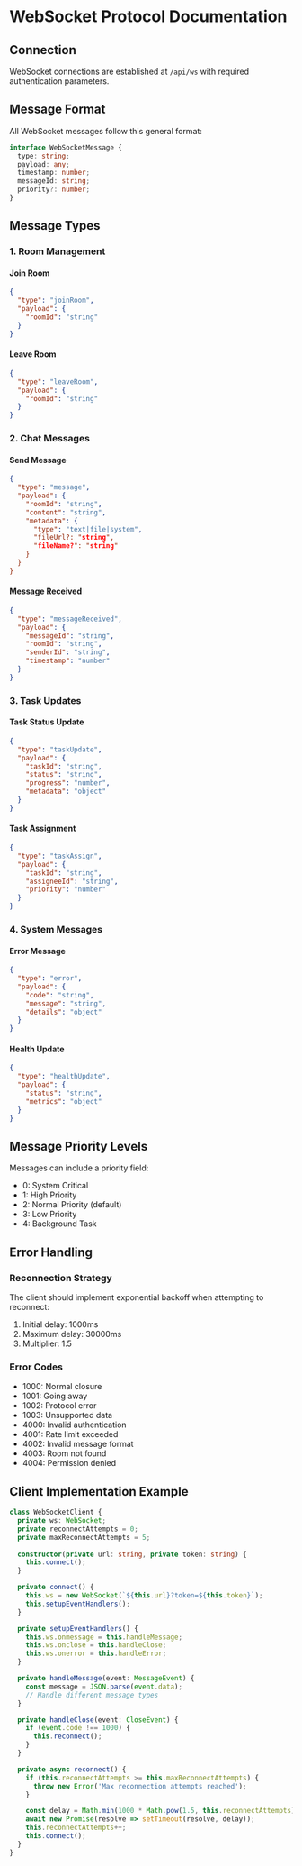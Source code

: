 # WebSocket Protocol Documentation

## Connection

WebSocket connections are established at `/api/ws` with required authentication parameters.

## Message Format

All WebSocket messages follow this general format:

```typescript
interface WebSocketMessage {
  type: string;
  payload: any;
  timestamp: number;
  messageId: string;
  priority?: number;
}
```

## Message Types

### 1. Room Management

#### Join Room
```json
{
  "type": "joinRoom",
  "payload": {
    "roomId": "string"
  }
}
```

#### Leave Room
```json
{
  "type": "leaveRoom",
  "payload": {
    "roomId": "string"
  }
}
```

### 2. Chat Messages

#### Send Message
```json
{
  "type": "message",
  "payload": {
    "roomId": "string",
    "content": "string",
    "metadata": {
      "type": "text|file|system",
      "fileUrl?: "string",
      "fileName?": "string"
    }
  }
}
```

#### Message Received
```json
{
  "type": "messageReceived",
  "payload": {
    "messageId": "string",
    "roomId": "string",
    "senderId": "string",
    "timestamp": "number"
  }
}
```

### 3. Task Updates

#### Task Status Update
```json
{
  "type": "taskUpdate",
  "payload": {
    "taskId": "string",
    "status": "string",
    "progress": "number",
    "metadata": "object"
  }
}
```

#### Task Assignment
```json
{
  "type": "taskAssign",
  "payload": {
    "taskId": "string",
    "assigneeId": "string",
    "priority": "number"
  }
}
```

### 4. System Messages

#### Error Message
```json
{
  "type": "error",
  "payload": {
    "code": "string",
    "message": "string",
    "details": "object"
  }
}
```

#### Health Update
```json
{
  "type": "healthUpdate",
  "payload": {
    "status": "string",
    "metrics": "object"
  }
}
```

## Message Priority Levels

Messages can include a priority field:
- 0: System Critical
- 1: High Priority
- 2: Normal Priority (default)
- 3: Low Priority
- 4: Background Task

## Error Handling

### Reconnection Strategy
The client should implement exponential backoff when attempting to reconnect:
1. Initial delay: 1000ms
2. Maximum delay: 30000ms
3. Multiplier: 1.5

### Error Codes
- 1000: Normal closure
- 1001: Going away
- 1002: Protocol error
- 1003: Unsupported data
- 4000: Invalid authentication
- 4001: Rate limit exceeded
- 4002: Invalid message format
- 4003: Room not found
- 4004: Permission denied

## Client Implementation Example

```typescript
class WebSocketClient {
  private ws: WebSocket;
  private reconnectAttempts = 0;
  private maxReconnectAttempts = 5;
  
  constructor(private url: string, private token: string) {
    this.connect();
  }

  private connect() {
    this.ws = new WebSocket(`${this.url}?token=${this.token}`);
    this.setupEventHandlers();
  }

  private setupEventHandlers() {
    this.ws.onmessage = this.handleMessage;
    this.ws.onclose = this.handleClose;
    this.ws.onerror = this.handleError;
  }

  private handleMessage(event: MessageEvent) {
    const message = JSON.parse(event.data);
    // Handle different message types
  }

  private handleClose(event: CloseEvent) {
    if (event.code !== 1000) {
      this.reconnect();
    }
  }

  private async reconnect() {
    if (this.reconnectAttempts >= this.maxReconnectAttempts) {
      throw new Error('Max reconnection attempts reached');
    }

    const delay = Math.min(1000 * Math.pow(1.5, this.reconnectAttempts), 30000);
    await new Promise(resolve => setTimeout(resolve, delay));
    this.reconnectAttempts++;
    this.connect();
  }
}
```
